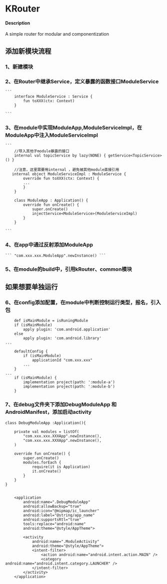 # KRouter

#### Description
A simple router for modular and componentization


## 添加新模块流程

### 1、新建模块
### 2、在Router中继承Service，定义暴露的函数接口ModuleService
    ```
        interface ModuleService : Service {
            fun toXXX(ctx: Context)
        }

    ```
### 3、在module中实现ModuleApp,ModuleServiceImpl，在ModuleApp中注入ModuleServiceImpl
    ```
        //导入其他子module暴露的接口
        internal val topicService by lazy(NONE) { getService<TopicService>() }

        //注意，这里需要用internal ，避免被其他module直接引用
       internal object ModuleServiceImpl : ModuleService {
            override fun toXXX(ctx: Context) {
            ...
            }
        }

        class ModuleApp : Application() {
            override fun onCreate() {
                super.onCreate()
                injectService<ModuleService>(ModuleServiceImpl)
            }
        }

    ```
### 4、在app中通过反射添加ModuleApp
    ``` "com.xxx.xxx.ModuleApp".newInstance() ```


### 5、在module的build中，引用kRouter、common模块

## 如果想要单独运行

### 6、在config添加配置，在module中判断控制运行类型，报名，引入包
```
    def isMainModule = isRuningModule
    if (isMainModule)
        apply plugin: 'com.android.application'
    else
        apply plugin: 'com.android.library'
...

    defaultConfig {
        if (isMainModule)
            applicationId "com.xxx.xxx"
        ...
    }
...
    if (isMainModule) {
        implementation project(path: ':module-a')
        implementation project(path: ':module-b')
    }

```

### 7、在debug文件夹下添加DebugModuleApp 和 AndroidManifest，添加启动activity
```
class DebugModuleApp :Application(){

    private val modules = listOf(
        "com.xxx.xxx.XXXApp".newInstance(),
        "com.xxx.xxx.XXXApp".newInstance(),
    )

    override fun onCreate() {
        super.onCreate()
        modules.forEach {
            require(it is Application)
            it.onCreate()
        }
    }
}


    <application
        android:name=".DebugModuleApp"
        android:allowBackup="true"
        android:icon="@mipmap/ic_launcher"
        android:label="@string/app_name"
        android:supportsRtl="true"
        tools:replace="android:name"
        android:theme="@style/AppTheme">

        <activity
            android:name=".ModuleActivity"
            android:theme="@style/AppTheme">
            <intent-filter>
                <action android:name="android.intent.action.MAIN" />
                <category android:name="android.intent.category.LAUNCHER" />
            </intent-filter>
        </activity>
    </application>


```
